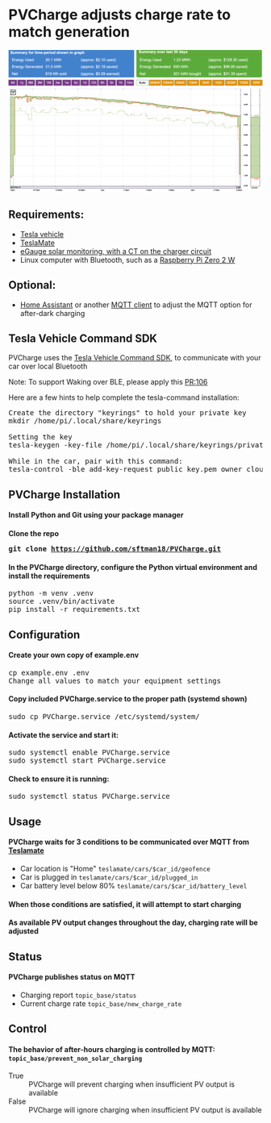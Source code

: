 # PVCharge adjusts charge rate to match generation

<img src="energy_graph.png" alt="PV Energy Graph">

## Requirements:
* <a href="https://www.tesla.com/">Tesla vehicle</a>
* <a href="https://github.com/teslamate-org/teslamate">TeslaMate</a>
* <a href="https://www.egauge.net">eGauge solar monitoring, with a CT on the charger circuit</a>
* Linux computer with Bluetooth, such as a <a href="https://www.raspberrypi.com/products/raspberry-pi-zero-2-w/">Raspberry Pi Zero 2 W</a>

## Optional:
* <a href="https://www.home-assistant.io/">Home Assistant</a> or another <a href="https://apps.apple.com/us/app/mqttool/id1085976398">MQTT client</a> to adjust the MQTT option for after-dark charging

## Tesla Vehicle Command SDK

PVCharge uses the <a href="https://github.com/teslamotors/vehicle-command">Tesla Vehicle Command SDK</a>, to communicate with your car over local Bluetooth

Note: To support Waking over BLE, please apply this <a href="https://github.com/teslamotors/vehicle-command/pull/106">PR:106</a>

Here are a few hints to help complete the tesla-command installation:

<pre>Create the directory "keyrings" to hold your private key
mkdir /home/pi/.local/share/keyrings

Setting the key
tesla-keygen -key-file /home/pi/.local/share/keyrings/private_key.pem create > public_key.pem

While in the car, pair with this command:
tesla-control -ble add-key-request public_key.pem owner cloud_key</pre>

## PVCharge Installation
#### Install Python and Git using your package manager
#### Clone the repo <pre>git clone https://github.com/sftman18/PVCharge.git</pre>
#### In the PVCharge directory, configure the Python virtual environment and install the requirements
<pre>python -m venv .venv
source .venv/bin/activate
pip install -r requirements.txt</pre>

## Configuration
#### Create your own copy of example.env
<pre>cp example.env .env
Change all values to match your equipment settings</pre>
#### Copy included PVCharge.service to the proper path (systemd shown)
<pre>sudo cp PVCharge.service /etc/systemd/system/</pre>
#### Activate the service and start it:
<pre>sudo systemctl enable PVCharge.service
sudo systemctl start PVCharge.service</pre>
#### Check to ensure it is running:
<pre>sudo systemctl status PVCharge.service</pre>

## Usage
#### PVCharge waits for 3 conditions to be communicated over MQTT from <a href="https://docs.teslamate.org/docs/integrations/mqtt">Teslamate</a>
* Car location is "Home" <code>teslamate/cars/$car_id/geofence</code>
* Car is plugged in <code>teslamate/cars/$car_id/plugged_in</code>
* Car battery level below 80% <code>teslamate/cars/$car_id/battery_level</code><br>
#### When those conditions are satisfied, it will attempt to start charging
#### As available PV output changes throughout the day, charging rate will be adjusted

## Status
#### PVCharge publishes status on MQTT
* Charging report <code>topic_base/status</code>
* Current charge rate <code>topic_base/new_charge_rate</code>

## Control
#### The behavior of after-hours charging is controlled by MQTT: <code>topic_base/prevent_non_solar_charging</code><br>
<dl>
<dt>True</dt> <dd>PVCharge will prevent charging when insufficient PV output is available</dd>
<dt>False</dt> <dd>PVCharge will ignore charging when insufficient PV output is available</dd>
</dl>